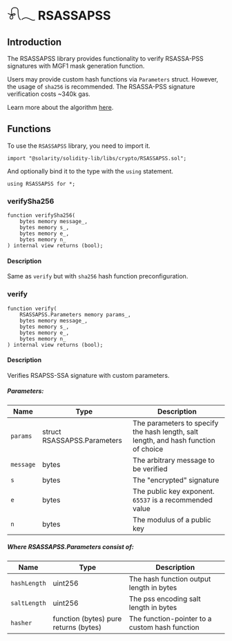 # 𓍯𓂃 RSASSAPSS

## Introduction

The RSASSAPSS library provides functionality to verify RSASSA-PSS signatures with MGF1 mask generation function.

Users may provide custom hash functions via `Parameters` struct. However, the usage of `sha256` is recommended.
The RSASSA-PSS signature verification costs ~340k gas.

Learn more about the algorithm [here](https://datatracker.ietf.org/doc/html/rfc3447#section-8.1).

## Functions 

To use the `RSASSAPSS` library, you need to import it.

```solidity
import "@solarity/solidity-lib/libs/crypto/RSASSAPSS.sol";
```

And optionally bind it to the type with the `using` statement.

```solidity
using RSASSAPSS for *;
```

### verifySha256

```solidity
function verifySha256(
    bytes memory message_,
    bytes memory s_,
    bytes memory e_,
    bytes memory n_
) internal view returns (bool);
```

#### Description

Same as `verify` but with `sha256` hash function preconfiguration.

### verify

```solidity
function verify(
    RSASSAPSS.Parameters memory params_,
    bytes memory message_,
    bytes memory s_,
    bytes memory e_,
    bytes memory n_
) internal view returns (bool);
```

#### Description

Verifies RSAPSS-SSA signature with custom parameters.

##### Parameters:

<table>
  <thead>
    <tr>
      <th>Name</th>
      <th>Type</th>
      <th>Description</th>
    </tr>
  </thead>
  <tbody>
    <tr>
      <td><code>params</code></td>
      <td>struct RSASSAPSS.Parameters</td>
      <td>The parameters to specify the hash length, salt length, and hash function of choice</td>
    </tr>
    <tr>
      <td><code>message</code></td>	  
      <td>bytes</td>
      <td>The arbitrary message to be verified</td>
    </tr>
    <tr>
      <td><code>s</code></td>  
      <td>bytes</td>
      <td>The "encrypted" signature</td>
    </tr>   
     <tr>
      <td><code>e</code></td>	  
      <td>bytes</td>
      <td>The public key exponent. <code>65537</code> is a recommended value</td>
    </tr>
     <tr>
      <td><code>n</code></td>	  
      <td>bytes</td>
      <td>The modulus of a public key</td>
    </tr>
  </tbody>
</table>

##### Where RSASSAPSS.Parameters consist of:

<table>
  <thead>
    <tr>
      <th>Name</th>
      <th>Type</th>
      <th>Description</th>
    </tr>
  </thead>
  <tbody>
    <tr>
      <td><code>hashLength</code></td>
      <td>uint256</td>
      <td>The hash function output length in bytes</td>
    </tr>
    <tr>
      <td><code>saltLength</code></td>	  
      <td>uint256</td>
      <td>The pss encoding salt length in bytes</td>
    </tr>
    <tr>
      <td><code>hasher</code></td>  
      <td>function (bytes) pure returns (bytes)</td>
      <td>The function-pointer to a custom hash function</td>
    </tr>   
  </tbody>
</table>
